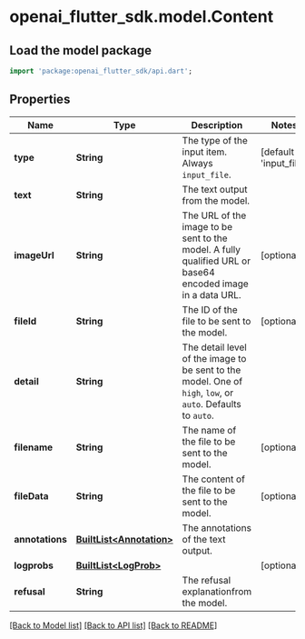 # openai_flutter_sdk.model.Content

## Load the model package
```dart
import 'package:openai_flutter_sdk/api.dart';
```

## Properties
Name | Type | Description | Notes
------------ | ------------- | ------------- | -------------
**type** | **String** | The type of the input item. Always `input_file`. | [default to 'input_file']
**text** | **String** | The text output from the model. | 
**imageUrl** | **String** | The URL of the image to be sent to the model. A fully qualified URL or base64 encoded image in a data URL. | [optional] 
**fileId** | **String** | The ID of the file to be sent to the model. | [optional] 
**detail** | **String** | The detail level of the image to be sent to the model. One of `high`, `low`, or `auto`. Defaults to `auto`. | 
**filename** | **String** | The name of the file to be sent to the model. | [optional] 
**fileData** | **String** | The content of the file to be sent to the model.  | [optional] 
**annotations** | [**BuiltList&lt;Annotation&gt;**](Annotation.md) | The annotations of the text output. | 
**logprobs** | [**BuiltList&lt;LogProb&gt;**](LogProb.md) |  | [optional] 
**refusal** | **String** | The refusal explanationfrom the model. | 

[[Back to Model list]](../README.md#documentation-for-models) [[Back to API list]](../README.md#documentation-for-api-endpoints) [[Back to README]](../README.md)


